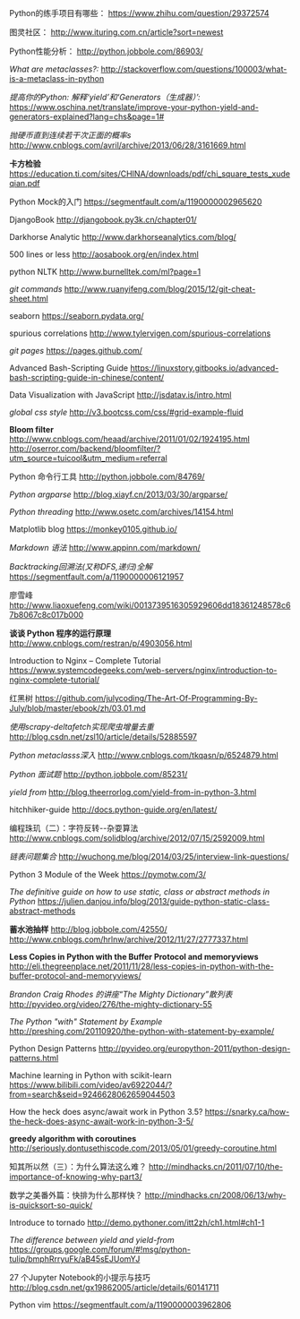 ﻿Python的练手项目有哪些：
https://www.zhihu.com/question/29372574

图灵社区：
http://www.ituring.com.cn/article?sort=newest

Python性能分析：
http://python.jobbole.com/86903/

*What are metaclasses?:*
http://stackoverflow.com/questions/100003/what-is-a-metaclass-in-python

*提高你的Python: 解释‘yield’和‘Generators（生成器）’:*
https://www.oschina.net/translate/improve-your-python-yield-and-generators-explained?lang=chs&page=1#  

*抛硬币直到连续若干次正面的概率s*
http://www.cnblogs.com/avril/archive/2013/06/28/3161669.html

**卡方检验**
https://education.ti.com/sites/CHINA/downloads/pdf/chi_square_tests_xudeqian.pdf

Python Mock的入门
https://segmentfault.com/a/1190000002965620

DjangoBook
http://djangobook.py3k.cn/chapter01/

Darkhorse Analytic
http://www.darkhorseanalytics.com/blog/

500 lines or less
http://aosabook.org/en/index.html

python NLTK
http://www.burnelltek.com/ml?page=1

*git commands*
http://www.ruanyifeng.com/blog/2015/12/git-cheat-sheet.html

seaborn
https://seaborn.pydata.org/

spurious correlations
http://www.tylervigen.com/spurious-correlations

*git pages*
https://pages.github.com/

Advanced Bash-Scripting Guide
https://linuxstory.gitbooks.io/advanced-bash-scripting-guide-in-chinese/content/

Data Visualization with JavaScript
http://jsdatav.is/intro.html

*global css style*
http://v3.bootcss.com/css/#grid-example-fluid

**Bloom filter**
http://www.cnblogs.com/heaad/archive/2011/01/02/1924195.html
http://oserror.com/backend/bloomfilter/?utm_source=tuicool&utm_medium=referral

Python 命令行工具
http://python.jobbole.com/84769/

*Python argparse*
http://blog.xiayf.cn/2013/03/30/argparse/

*Python threading*
http://www.osetc.com/archives/14154.html

Matplotlib blog
https://monkey0105.github.io/

*Markdown 语法*
http://www.appinn.com/markdown/

*Backtracking回溯法(又称DFS,递归)全解*
https://segmentfault.com/a/1190000006121957

廖雪峰
http://www.liaoxuefeng.com/wiki/0013739516305929606dd18361248578c67b8067c8c017b000

**谈谈 Python 程序的运行原理**
http://www.cnblogs.com/restran/p/4903056.html

Introduction to Nginx – Complete Tutorial
https://www.systemcodegeeks.com/web-servers/nginx/introduction-to-nginx-complete-tutorial/


红黑树
https://github.com/julycoding/The-Art-Of-Programming-By-July/blob/master/ebook/zh/03.01.md


*使用scrapy-deltafetch实现爬虫增量去重*
http://blog.csdn.net/zsl10/article/details/52885597


*Python metaclasss深入*
http://www.cnblogs.com/tkqasn/p/6524879.html

*Python 面试题*
http://python.jobbole.com/85231/

*yield from*
http://blog.theerrorlog.com/yield-from-in-python-3.html

hitchhiker-guide
http://docs.python-guide.org/en/latest/

编程珠玑（二）：字符反转--杂耍算法
http://www.cnblogs.com/solidblog/archive/2012/07/15/2592009.html

*链表问题集合*
http://wuchong.me/blog/2014/03/25/interview-link-questions/

Python 3 Module of the Week
https://pymotw.com/3/

*The definitive guide on how to use static, class or abstract methods in Python*
https://julien.danjou.info/blog/2013/guide-python-static-class-abstract-methods

**蓄水池抽样**
http://blog.jobbole.com/42550/
http://www.cnblogs.com/hrlnw/archive/2012/11/27/2777337.html

**Less Copies in Python with the Buffer Protocol and memoryviews**
http://eli.thegreenplace.net/2011/11/28/less-copies-in-python-with-the-buffer-protocol-and-memoryviews/

*Brandon Craig Rhodes 的讲座“The Mighty Dictionary”散列表*
http://pyvideo.org/video/276/the-mighty-dictionary-55

*The Python "with" Statement by Example*
http://preshing.com/20110920/the-python-with-statement-by-example/

Python Design Patterns
http://pyvideo.org/europython-2011/python-design-patterns.html

Machine learning in Python with scikit-learn
https://www.bilibili.com/video/av6922044/?from=search&seid=9246628062659044503

How the heck does async/await work in Python 3.5?
https://snarky.ca/how-the-heck-does-async-await-work-in-python-3-5/

**greedy algorithm with coroutines**
http://seriously.dontusethiscode.com/2013/05/01/greedy-coroutine.html

知其所以然（三）：为什么算法这么难？
http://mindhacks.cn/2011/07/10/the-importance-of-knowing-why-part3/

数学之美番外篇：快排为什么那样快？
http://mindhacks.cn/2008/06/13/why-is-quicksort-so-quick/

Introduce to tornado
http://demo.pythoner.com/itt2zh/ch1.html#ch1-1

*The difference between yield and yield-from*
https://groups.google.com/forum/#!msg/python-tulip/bmphRrryuFk/aB45sEJUomYJ

27 个Jupyter Notebook的小提示与技巧
http://blog.csdn.net/gx19862005/article/details/60141711

Python vim
https://segmentfault.com/a/1190000003962806
